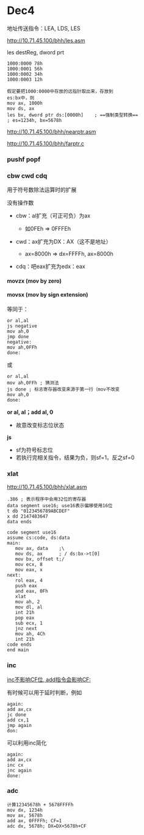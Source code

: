 # Dec4

地址传送指令：LEA, LDS, LES

http://10.71.45.100/bhh/les.asm



les destReg, dword prt

```assembly
1000:0000 78h  
1000:0001 56h  
1000:0002 34h  
1000:0003 12h  

假定要把1000:0000中存放的远指针取出来，存放到
es:bx中，则
mov ax, 1000h
mov ds, ax
les bx, dword ptr ds:[0000h]	; ==强制类型转换==
; es=1234h, bx=5678h
```

http://10.71.45.100/bhh/nearptr.asm

http://10.71.45.100/bhh/farptr.c



### pushf popf



### cbw cwd cdq

用于符号数除法运算时的扩展

没有操作数

* cbw：al扩充（可正可负）为ax

  * 如0FEh $\Rightarrow$ 0FFFEh

* cwd：ax扩充为DX：AX（这不是地址）

  * ax=8000h $\Rightarrow$ dx=FFFFh, ax=8000h

* cdq：吧eax扩充为edx：eax

#### movzx (mov by zero)

#### movsx (mov by sign extension)

等同于：

```assembly
or al,al
js negative
mov ah,0
jmp done
negative:
mov ah,0FFh
done:
```

或

```assembly
or al,al
mov ah,0FFh	; 猜测法
js done	; 标志寄存器改变来源于第一行（mov不改变
mov ah,0
done:
```

**or al, al；add al, 0** 

* 故意改变标志位状态

**js**

* sf为符号标志位
* 若执行完相关指令，结果为负，则sf=1，反之sf=0



### xlat

http://10.71.45.100/bhh/xlat.asm

```assembly
.386 ; 表示程序中会用32位的寄存器
data segment use16; use16表示偏移使用16位
t db "0123456789ABCDEF"
x dd 2147483647
data ends

code segment use16
assume cs:code, ds:data
main:
   mov ax, data    ;\
   mov ds, ax      ; / ds:bx->t[0]
   mov bx, offset t;/
   mov ecx, 8
   mov eax, x
next:
   rol eax, 4
   push eax
   and eax, 0Fh
   xlat
   mov ah, 2
   mov dl, al
   int 21h
   pop eax
   sub ecx, 1
   jnz next
   mov ah, 4Ch
   int 21h
code ends
end main
```



### inc

<u>inc不影响CF位, add指令会影响CF:</u>

有时候可以用于延时判断，例如

```assembly
again:
add ax,cx
jc done
add cx,1
jmp again
don:
```

可以利用inc简化

```assembly
again:
add ax,cx
inc cx
jnc again
done:
```



### adc

```assembly
计算12345678h + 5678FFFFh
mov dx, 1234h
mov ax, 5678h
add ax, 0FFFFh; CF=1
adc dx, 5678h; DX=DX+5678h+CF
```